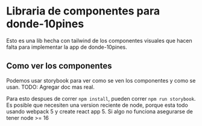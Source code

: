 # Libraria de componentes para donde-10pines

Esto es una lib hecha con tailwind de los componentes visuales que hacen falta para implementar la app de donde-10pines.

## Como ver los componentes

Podemos usar storybook para ver como se ven los componentes y como se usan. TODO: Agregar doc mas real.

Para esto despues de correr `npm install`, pueden correr `npm run storybook`. Es posible que necesiten una version reciente de node, porque esta todo usando webpack 5 y create react app 5. Si algo no funciona asegurarse de tener node >= 16